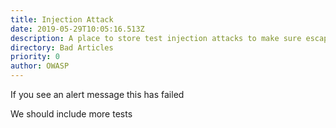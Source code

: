```yaml
---
title: Injection Attack
date: 2019-05-29T10:05:16.513Z
description: A place to store test injection attacks to make sure escaping is safe.
directory: Bad Articles
priority: 0
author: OWASP
---
```

If you see an alert message this has failed

<script>alert('xss');</script>

We should include more tests
